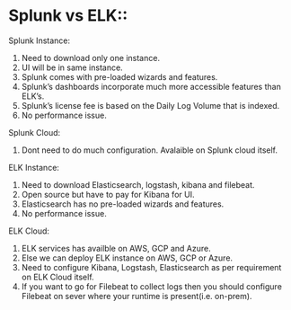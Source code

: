 Splunk vs ELK::
========================
Splunk Instance:
1) Need to download only one instance.
2) UI will be in same instance.
3) Splunk comes with pre-loaded wizards and features.
4) Splunk’s dashboards incorporate much more accessible features than ELK’s.
5) Splunk’s license fee is based on the Daily Log Volume that is indexed.
6) No performance issue.

Splunk Cloud:
1) Dont need to do much configuration. Avalaible on Splunk cloud itself.

ELK Instance:
1) Need to download Elasticsearch, logstash, kibana and filebeat.
2) Open source but have to pay for Kibana for UI.  
3) Elasticsearch has no pre-loaded wizards and features.
4) No performance issue.

ELK Cloud:
1) ELK services has availble on AWS, GCP and Azure.
2) Else we can deploy ELK instance on AWS, GCP or Azure.
3) Need to configure Kibana, Logstash, Elasticsearch as per requirement on ELK Cloud itself.
4) If you want to go for Filebeat to collect logs then you should configure Filebeat on sever where your runtime is present(i.e. on-prem).

 


